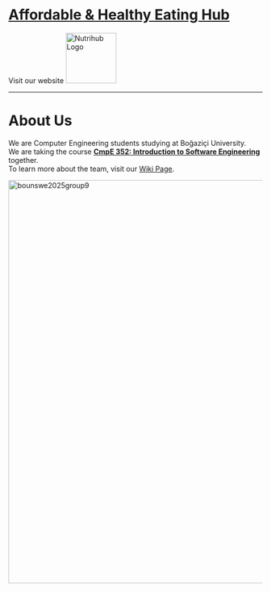 # [Affordable & Healthy Eating Hub](https://github.com/bounswe/bounswe2025group9/wiki/Project:-Affordable-&-Healthy-Eating-Hub)

Visit our website <a href="https://nutrihub.fit">
  <img src="https://github.com/user-attachments/assets/e9d5b3d7-7a9a-425a-a6ac-10c9665f5276" alt="Nutrihub Logo" width="100"/>
</a>  


---

# About Us

We are Computer Engineering students studying at Boğaziçi University.  
We are taking the course [**CmpE 352: Introduction to Software Engineering**](https://www.cmpe.boun.edu.tr/tr/courses/cmpe352) together.  
To learn more about the team, visit our [Wiki Page](https://github.com/bounswe/bounswe2025group9/wiki).

<img src="https://github.com/user-attachments/assets/0f7b63a5-9fbc-40f5-a1ee-cf4cfe666c2e" alt="bounswe2025group9" width="800"/>

